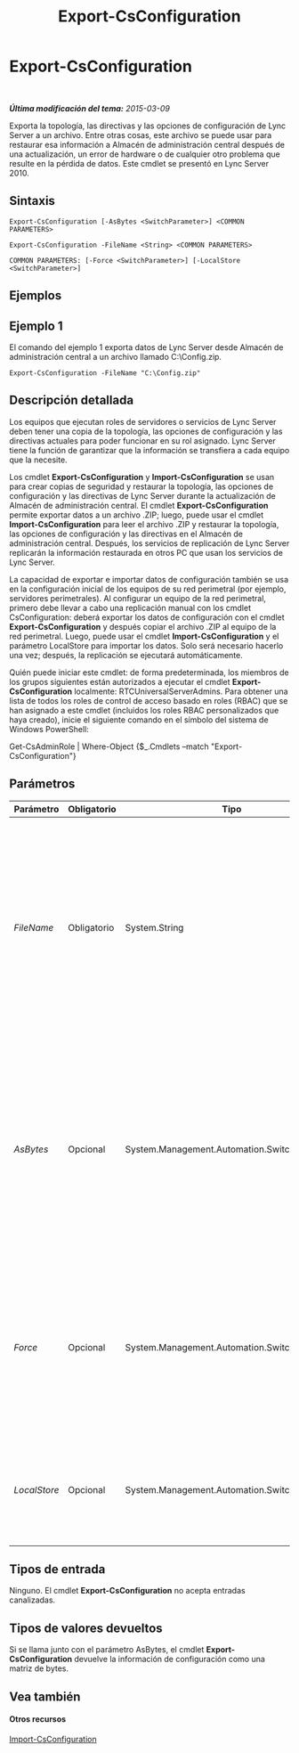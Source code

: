﻿---
title: Export-CsConfiguration
TOCTitle: Export-CsConfiguration
ms:assetid: 7da7e133-e405-466c-a852-06a4fb678c59
ms:mtpsurl: https://technet.microsoft.com/es-es/library/Gg398627(v=OCS.15)
ms:contentKeyID: 48275798
ms.date: 01/07/2017
mtps_version: v=OCS.15
ms.translationtype: HT
---

# Export-CsConfiguration

 

_**Última modificación del tema:** 2015-03-09_

Exporta la topología, las directivas y las opciones de configuración de Lync Server a un archivo. Entre otras cosas, este archivo se puede usar para restaurar esa información a Almacén de administración central después de una actualización, un error de hardware o de cualquier otro problema que resulte en la pérdida de datos. Este cmdlet se presentó en Lync Server 2010.

## Sintaxis

    Export-CsConfiguration [-AsBytes <SwitchParameter>] <COMMON PARAMETERS>

    Export-CsConfiguration -FileName <String> <COMMON PARAMETERS>

    COMMON PARAMETERS: [-Force <SwitchParameter>] [-LocalStore <SwitchParameter>]

## Ejemplos

## Ejemplo 1

El comando del ejemplo 1 exporta datos de Lync Server desde Almacén de administración central a un archivo llamado C:\\Config.zip.

    Export-CsConfiguration -FileName "C:\Config.zip"

## Descripción detallada

Los equipos que ejecutan roles de servidores o servicios de Lync Server deben tener una copia de la topología, las opciones de configuración y las directivas actuales para poder funcionar en su rol asignado. Lync Server tiene la función de garantizar que la información se transfiera a cada equipo que la necesite.

Los cmdlet **Export-CsConfiguration** y **Import-CsConfiguration** se usan para crear copias de seguridad y restaurar la topología, las opciones de configuración y las directivas de Lync Server durante la actualización de Almacén de administración central. El cmdlet **Export-CsConfiguration** permite exportar datos a un archivo .ZIP; luego, puede usar el cmdlet **Import-CsConfiguration** para leer el archivo .ZIP y restaurar la topología, las opciones de configuración y las directivas en el Almacén de administración central. Después, los servicios de replicación de Lync Server replicarán la información restaurada en otros PC que usan los servicios de Lync Server.

La capacidad de exportar e importar datos de configuración también se usa en la configuración inicial de los equipos de su red perimetral (por ejemplo, servidores perimetrales). Al configurar un equipo de la red perimetral, primero debe llevar a cabo una replicación manual con los cmdlet CsConfiguration: deberá exportar los datos de configuración con el cmdlet **Export-CsConfiguration** y después copiar el archivo .ZIP al equipo de la red perimetral. Luego, puede usar el cmdlet **Import-CsConfiguration** y el parámetro LocalStore para importar los datos. Solo será necesario hacerlo una vez; después, la replicación se ejecutará automáticamente.

Quién puede iniciar este cmdlet: de forma predeterminada, los miembros de los grupos siguientes están autorizados a ejecutar el cmdlet **Export-CsConfiguration** localmente: RTCUniversalServerAdmins. Para obtener una lista de todos los roles de control de acceso basado en roles (RBAC) que se han asignado a este cmdlet (incluidos los roles RBAC personalizados que haya creado), inicie el siguiente comando en el símbolo del sistema de Windows PowerShell:

Get-CsAdminRole | Where-Object {$\_.Cmdlets –match "Export-CsConfiguration"}

## Parámetros


<table>
<colgroup>
<col style="width: 25%" />
<col style="width: 25%" />
<col style="width: 25%" />
<col style="width: 25%" />
</colgroup>
<thead>
<tr class="header">
<th>Parámetro</th>
<th>Obligatorio</th>
<th>Tipo</th>
<th>Descripción</th>
</tr>
</thead>
<tbody>
<tr class="odd">
<td><p><em>FileName</em></p></td>
<td><p>Obligatorio</p></td>
<td><p>System.String</p></td>
<td><p>Ruta al archivo .ZIP que se creará al ejecutar el cmdlet <strong>Export-CsConfiguration</strong>. Por ejemplo: -FileName &quot;C:\Config.zip&quot;. Recuerde que debe incluir los parámetros FileName o AsBytes, pero no ambos, al llamar al cmdlet <strong>Export-CsConfiguration</strong>.</p></td>
</tr>
<tr class="even">
<td><p><em>AsBytes</em></p></td>
<td><p>Opcional</p></td>
<td><p>System.Management.Automation.SwitchParameter</p></td>
<td><p>Devuelve información de topología como matriz de bytes; los datos devueltos se deben almacenar en una variable para que los pueda usar el cmdlet <strong>Import-CsConfiguration</strong>. No se pueden usar los dos parámetros AsBytes y FileName en el mismo comando.</p></td>
</tr>
<tr class="odd">
<td><p><em>Force</em></p></td>
<td><p>Opcional</p></td>
<td><p>System.Management.Automation.SwitchParameter</p></td>
<td><p>Suprime la visualización de los mensajes de error no graves que se pueden producir al iniciar el comando. Para definir el parámetro Force en True, use la sintaxis siguiente:</p>
<p>-Force:$True</p></td>
</tr>
<tr class="even">
<td><p><em>LocalStore</em></p></td>
<td><p>Opcional</p></td>
<td><p>System.Management.Automation.SwitchParameter</p></td>
<td><p>Recupera los datos de configuración del PC local, en lugar de formar Almacén de administración central en sí.</p></td>
</tr>
</tbody>
</table>


## Tipos de entrada

Ninguno. El cmdlet **Export-CsConfiguration** no acepta entradas canalizadas.

## Tipos de valores devueltos

Si se llama junto con el parámetro AsBytes, el cmdlet **Export-CsConfiguration** devuelve la información de configuración como una matriz de bytes.

## Vea también

#### Otros recursos

[Import-CsConfiguration](import-csconfiguration.md)

